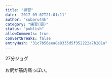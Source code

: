 ```yaml
---
title: "練習"
date: '2017-09-07T21:01:11'
author: "subaru44k"
category: "練習(弱)"
status: "publish"
allowComments: true
convertBreaks: false
entryHash: "31c7b56eea8e8335d5f352222a7b281a"
---
```

27分ジョグ<br>
<br>
お尻が筋肉痛っぽい。
